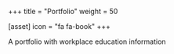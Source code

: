 +++
title = "Portfolio"
weight = 50

[asset]
  icon = "fa fa-book"
+++

A portfolio with workplace education information
